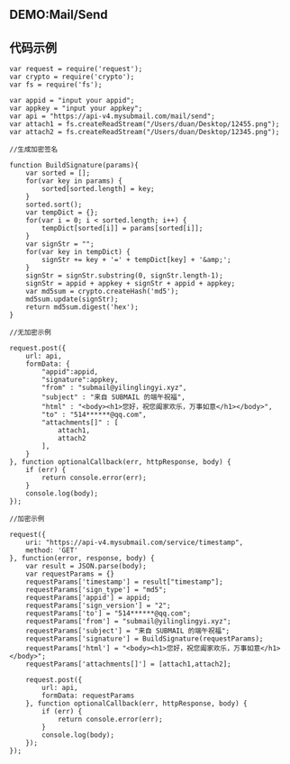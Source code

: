 ## DEMO:Mail/Send

## 代码示例

    var request = require('request');
    var crypto = require('crypto');
    var fs = require('fs');
    
    var appid = "input your appid";
    var appkey = "input your appkey";
    var api = "https://api-v4.mysubmail.com/mail/send";
    var attach1 = fs.createReadStream("/Users/duan/Desktop/12455.png");
    var attach2 = fs.createReadStream("/Users/duan/Desktop/12345.png");
    
    //生成加密签名
    
    function BuildSignature(params){
        var sorted = [];
        for(var key in params) {
            sorted[sorted.length] = key;
        }
        sorted.sort();
        var tempDict = {};
        for(var i = 0; i < sorted.length; i++) {
            tempDict[sorted[i]] = params[sorted[i]];
        }
        var signStr = "";
        for(var key in tempDict) {
            signStr += key + '=' + tempDict[key] + '&amp;'; 
        }
        signStr = signStr.substring(0, signStr.length-1);
        signStr = appid + appkey + signStr + appid + appkey; 
        var md5sum = crypto.createHash('md5');
        md5sum.update(signStr);
        return md5sum.digest('hex');
    }
    
    //无加密示例
    
    request.post({
        url: api, 
        formData: {
            "appid":appid,
            "signature":appkey, 
            "from" : "submail@yilinglingyi.xyz",
            "subject" : "来自 SUBMAIL 的端午祝福",
            "html" : "<body><h1>您好，祝您阖家欢乐，万事如意</h1></body>",
            "to" : "514******@qq.com",
            "attachments[]" : [
                attach1,
                attach2
            ],
        }
    }, function optionalCallback(err, httpResponse, body) {
        if (err) {
            return console.error(err);
        }
        console.log(body);
    });
    
    //加密示例
    
    request({
        uri: "https://api-v4.mysubmail.com/service/timestamp",
        method: 'GET'
    }, function(error, response, body) {
        var result = JSON.parse(body);
        var requestParams = {}
        requestParams['timestamp'] = result["timestamp"];
        requestParams['sign_type'] = "md5";
        requestParams['appid'] = appid;
        requestParams['sign_version'] = "2";
        requestParams['to'] = "514******@qq.com";
        requestParams['from'] = "submail@yilinglingyi.xyz";
        requestParams['subject'] = "来自 SUBMAIL 的端午祝福";
        requestParams['signature'] = BuildSignature(requestParams);
        requestParams['html'] = "<body><h1>您好，祝您阖家欢乐，万事如意</h1></body>";
        requestParams['attachments[]'] = [attach1,attach2];
        
        request.post({
            url: api, 
            formData: requestParams
        }, function optionalCallback(err, httpResponse, body) {
            if (err) {
                return console.error(err);
            }
            console.log(body);
        });
    });